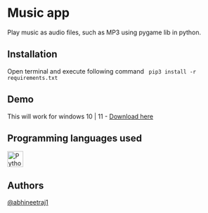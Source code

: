 # Music app
Play music as audio files, such as MP3 using pygame lib in python.

## Installation
Open terminal and execute following command
``` pip3 install -r requirements.txt```


## Demo
This will work for windows 10 | 11 - [Download here](https://github.com/abhineetraj1/music-player/raw/main/music.exe)

## Programming languages used
<a href="https://www.python.org/" target="_blank" rel="noreferrer"><img src="https://raw.githubusercontent.com/danielcranney/readme-generator/main/public/icons/skills/python-colored.svg" width="36" height="36" alt="Python" /></a>

## Authors
[@abhineetraj1](https://github.com/abhineetraj1)
